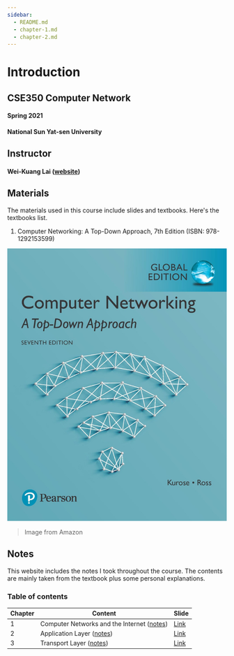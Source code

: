 ```yaml
---
sidebar:
  - README.md
  - chapter-1.md
  - chapter-2.md
---
```


# Introduction
## CSE350 Computer Network
#### Spring 2021
#### National Sun Yat-sen University

## Instructor
#### Wei-Kuang Lai ([website](http://www.hsnl.cse.nsysu.edu.tw/wklai/))

## Materials
The materials used in this course include slides and textbooks. Here's the textbooks list.

1. Computer Networking: A Top-Down Approach, 7th Edition (ISBN: 978-1292153599)

![textbook-cover](./assets/images/introduction/textbook-cover.jpg)

> Image from Amazon

## Notes
This website includes the notes I took throughout the course. The contents are mainly taken from the textbook plus some personal explanations.
### Table of contents

| Chapter | Content                                                   | Slide                                                                          |
|---------|-----------------------------------------------------------|--------------------------------------------------------------------------------|
| 1       | Computer Networks and the Internet ([notes](./chapter-1)) | [Link](https://drive.google.com/file/d/1r5EYuv9FPyGUPjYfQ9VjeBDhpr4Ddg14/view) |
| 2       | Application Layer ([notes](./chapter-2))                  | [Link](https://drive.google.com/file/d/1aLIXhP3oFs6LZ_NDjjl88yHo_kByIcyG/view) |
| 3       | Transport Layer ([notes](/courses/cse491-network-application-programming/chapter-2))                    | [Link](https://drive.google.com/file/d/10Ym8pb5DrEh2LX2KYhEbJxlTuF_IKKdA/view) |

